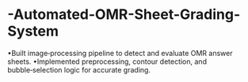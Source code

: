# -Automated-OMR-Sheet-Grading-System
•Built image‑processing pipeline to detect and evaluate OMR answer sheets.
•Implemented preprocessing, contour detection, and bubble‑selection logic for accurate grading.
